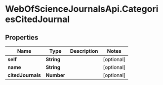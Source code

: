 # WebOfScienceJournalsApi.CategoriesCitedJournal

## Properties

Name | Type | Description | Notes
------------ | ------------- | ------------- | -------------
**self** | **String** |  | [optional] 
**name** | **String** |  | [optional] 
**citedJournals** | **Number** |  | [optional] 


